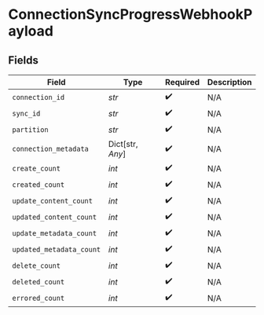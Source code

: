 # ConnectionSyncProgressWebhookPayload


## Fields

| Field                    | Type                     | Required                 | Description              |
| ------------------------ | ------------------------ | ------------------------ | ------------------------ |
| `connection_id`          | *str*                    | :heavy_check_mark:       | N/A                      |
| `sync_id`                | *str*                    | :heavy_check_mark:       | N/A                      |
| `partition`              | *str*                    | :heavy_check_mark:       | N/A                      |
| `connection_metadata`    | Dict[str, *Any*]         | :heavy_check_mark:       | N/A                      |
| `create_count`           | *int*                    | :heavy_check_mark:       | N/A                      |
| `created_count`          | *int*                    | :heavy_check_mark:       | N/A                      |
| `update_content_count`   | *int*                    | :heavy_check_mark:       | N/A                      |
| `updated_content_count`  | *int*                    | :heavy_check_mark:       | N/A                      |
| `update_metadata_count`  | *int*                    | :heavy_check_mark:       | N/A                      |
| `updated_metadata_count` | *int*                    | :heavy_check_mark:       | N/A                      |
| `delete_count`           | *int*                    | :heavy_check_mark:       | N/A                      |
| `deleted_count`          | *int*                    | :heavy_check_mark:       | N/A                      |
| `errored_count`          | *int*                    | :heavy_check_mark:       | N/A                      |